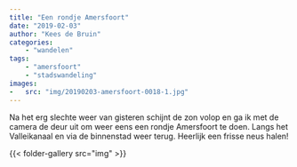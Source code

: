 ```yaml
---
title: "Een rondje Amersfoort"
date: "2019-02-03"
author: "Kees de Bruin"
categories:
    - "wandelen"
tags:
    - "amersfoort"
    - "stadswandeling"
images:
-   src: "img/20190203-amersfoort-0018-1.jpg"
---
```


Na het erg slechte weer van gisteren schijnt de zon volop en ga ik met de camera de deur uit om weer eens een rondje Amersfoort te doen. Langs het Valleikanaal en via de binnenstad weer terug. Heerlijk een frisse neus halen!

{{< folder-gallery src="img" >}}